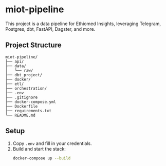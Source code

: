 # miot-pipeline

This project is a data pipeline for Ethiomed Insights, leveraging Telegram, Postgres, dbt, FastAPI, Dagster, and more.

## Project Structure

```
miot-pipeline/
├── api/
├── data/
│   └── raw/
├── dbt_project/
├── docker/
├── etl/
├── orchestration/
├── .env
├── .gitignore
├── docker-compose.yml
├── Dockerfile
├── requirements.txt
└── README.md
```

## Setup

1. Copy `.env` and fill in your credentials.
2. Build and start the stack:
   ```bash
   docker-compose up --build
   ``` 